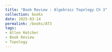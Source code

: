 ```yaml
---
title: "Book Review : Algebraic Topology Ch 3"
collection: books
date: 2025-03-14
permalink: /books/AT3
tags:
- Allen Hatcher
- Book Review
- Topology
---
```



